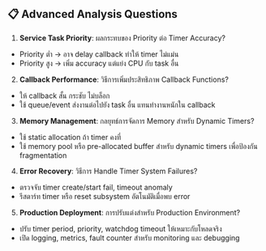 ## 📋 Advanced Analysis Questions

1. **Service Task Priority**: ผลกระทบของ Priority ต่อ Timer Accuracy?
- Priority ต่ำ → อาจ delay callback ทำให้ timer ไม่แม่น
- Priority สูง → เพิ่ม accuracy แต่แย่ง CPU กับ task อื่น
2. **Callback Performance**: วิธีการเพิ่มประสิทธิภาพ Callback Functions?
- ให้ callback สั้น กระชับ ไม่บล็อก
- ใช้ queue/event ส่งงานต่อไปยัง task อื่น แทนทำงานหนักใน callback
3. **Memory Management**: กลยุทธ์การจัดการ Memory สำหรับ Dynamic Timers?
- ใช้ static allocation ถ้า timer คงที่
- ใช้ memory pool หรือ pre-allocated buffer สำหรับ dynamic timers เพื่อป้องกัน fragmentation
4. **Error Recovery**: วิธีการ Handle Timer System Failures?
- ตรวจจับ timer create/start fail, timeout anomaly
- รีสตาร์ท timer หรือ reset subsystem อัตโนมัติเมื่อพบ error
5. **Production Deployment**: การปรับแต่งสำหรับ Production Environment?
- ปรับ timer period, priority, watchdog timeout ให้เหมาะกับโหลดจริง
- เปิด logging, metrics, fault counter สำหรับ monitoring และ debugging